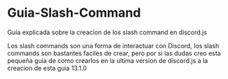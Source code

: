 # Guia-Slash-Command
Guía explicada sobre la creacion de los slash command en discord.js

Los slash commands son una forma de interactuar con Discord, los slash commands son bastantes faciles de crear, pero por si las dudas creo esta pequeña guia de como crearlos en la ultima version de discord.js a la creacion de esta guia 13.1.0
